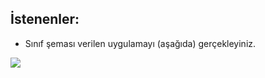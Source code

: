 
## İstenenler:

* Sınıf şeması verilen uygulamayı (aşağıda) gerçekleyiniz.  


![](https://github.com/celalceken/NesneYonelimliAnalizVeTasarimDersiUygulamalari/blob/master/Sekiller/02/UygulamaInterface3.png)
